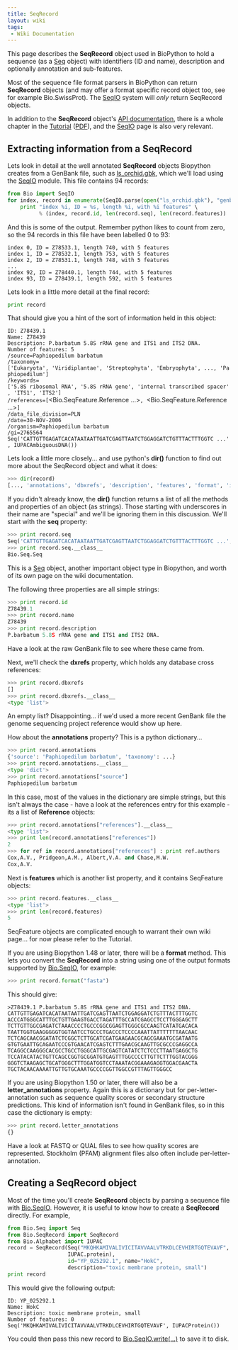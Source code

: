 ```yaml
---
title: SeqRecord
layout: wiki
tags:
 - Wiki Documentation
---
```


This page describes the **SeqRecord** object used in BioPython to hold a
sequence (as a [Seq](Seq "wikilink") object) with identifiers (ID and
name), description and optionally annotation and sub-features.

Most of the sequence file format parsers in BioPython can return
**SeqRecord** objects (and may offer a format specific record object
too, see for example Bio.SwissProt). The [SeqIO](SeqIO "wikilink")
system will *only* return SeqRecord objects.

In addition to the **SeqRecord** object's [API
documentation](http://biopython.org/DIST/docs/api/Bio.SeqRecord.SeqRecord-class.html),
there is a whole chapter in the
[Tutorial](http://biopython.org/DIST/docs/tutorial/Tutorial.html)
([PDF](http://biopython.org/DIST/docs/tutorial/Tutorial.pdf)), and the
[SeqIO](SeqIO "wikilink") page is also very relevant.

Extracting information from a SeqRecord
---------------------------------------

Lets look in detail at the well annotated **SeqRecord** objects
Biopython creates from a GenBank file, such as
[ls\_orchid.gbk](http://biopython.org/DIST/docs/tutorial/examples/ls_orchid.gbk),
which we'll load using the [SeqIO](SeqIO "wikilink") module. This file
contains 94 records:

``` python
from Bio import SeqIO
for index, record in enumerate(SeqIO.parse(open("ls_orchid.gbk"), "genbank")) :
    print "index %i, ID = %s, length %i, with %i features" \
          % (index, record.id, len(record.seq), len(record.features))
```

And this is some of the output. Remember python likes to count from
zero, so the 94 records in this file have been labelled 0 to 93:

`index 0, ID = Z78533.1, length 740, with 5 features`  
`index 1, ID = Z78532.1, length 753, with 5 features`  
`index 2, ID = Z78531.1, length 748, with 5 features`  
`...`  
`index 92, ID = Z78440.1, length 744, with 5 features`  
`index 93, ID = Z78439.1, length 592, with 5 features`

Lets look in a little more detail at the final record:

``` python
print record
```

That should give you a hint of the sort of information held in this
object:

`ID: Z78439.1`  
`Name: Z78439`  
`Description: P.barbatum 5.8S rRNA gene and ITS1 and ITS2 DNA.`  
`Number of features: 5`  
`/source=Paphiopedilum barbatum`  
`/taxonomy=['Eukaryota', 'Viridiplantae', 'Streptophyta', 'Embryophyta', ..., 'Paphiopedilum']`  
`/keywords=['5.8S ribosomal RNA', '5.8S rRNA gene', 'internal transcribed spacer', 'ITS1', 'ITS2']`  
`/references=[`<Bio.SeqFeature.Reference ...>`, `<Bio.SeqFeature.Reference ...>`]`  
`/data_file_division=PLN`  
`/date=30-NOV-2006`  
`/organism=Paphiopedilum barbatum`  
`/gi=2765564`  
`Seq('CATTGTTGAGATCACATAATAATTGATCGAGTTAATCTGGAGGATCTGTTTACTTTGGTC ...', IUPACAmbiguousDNA())`

Lets look a little more closely... and use python's **dir()** function
to find out more about the SeqRecord object and what it does:

``` python
>>> dir(record)
[..., 'annotations', 'dbxrefs', 'description', 'features', 'format', 'id', 'letter_annotations', 'name', 'seq']
```

If you didn't already know, the **dir()** function returns a list of all
the methods and properties of an object (as strings). Those starting
with underscores in their name are "special" and we'll be ignoring them
in this discussion. We'll start with the **seq** property:

``` python
>>> print record.seq
Seq('CATTGTTGAGATCACATAATAATTGATCGAGTTAATCTGGAGGATCTGTTTACTTTGGTC ...', IUPACAmbiguousDNA())
>>> print record.seq.__class__
Bio.Seq.Seq
```

This is a [Seq](Seq "wikilink") object, another important object type in
Biopython, and worth of its own page on the wiki documentation.

The following three properties are all simple strings:

``` python
>>> print record.id
Z78439.1
>>> print record.name
Z78439
>>> print record.description
P.barbatum 5.8S rRNA gene and ITS1 and ITS2 DNA.
```

Have a look at the raw GenBank file to see where these came from.

Next, we'll check the **dxrefs** property, which holds any database
cross references:

``` python
>>> print record.dbxrefs
[]
>>> print record.dbxrefs.__class__
<type 'list'>
```

An empty list? Disappointing... if we'd used a more recent GenBank file
the genome sequencing project reference would show up here.

How about the **annotations** property? This is a python dictionary...

``` python
>>> print record.annotations
{'source': 'Paphiopedilum barbatum', 'taxonomy': ...}
>>> print record.annotations.__class__
<type 'dict'>
>>> print record.annotations["source"]
Paphiopedilum barbatum
```

In this case, most of the values in the dictionary are simple strings,
but this isn't always the case - have a look at the references entry for
this example - its a list of **Reference** objects:

``` python
>>> print record.annotations["references"].__class__
<type 'list'>
>>> print len(record.annotations["references"])
2
>>> for ref in record.annotations["references"] : print ref.authors
Cox,A.V., Pridgeon,A.M., Albert,V.A. and Chase,M.W.
Cox,A.V.
```

Next is **features** which is another list property, and it contains
SeqFeature objects:

``` python
>>> print record.features.__class__
<type 'list'>
>>> print len(record.features)
5
```

SeqFeature objects are complicated enough to warrant their own wiki
page... for now please refer to the Tutorial.

If you are using Biopython 1.48 or later, there will be a **format**
method. This lets you convert the **SeqRecord** into a string using one
of the output formats supported by [Bio.SeqIO](SeqIO "wikilink"), for
example:

``` python
>>> print record.format("fasta")
```

This should give:

`>Z78439.1 P.barbatum 5.8S rRNA gene and ITS1 and ITS2 DNA.`  
`CATTGTTGAGATCACATAATAATTGATCGAGTTAATCTGGAGGATCTGTTTACTTTGGTC`  
`ACCCATGGGCATTTGCTGTTGAAGTGACCTAGATTTGCCATCGAGCCTCCTTGGGAGCTT`  
`TCTTGTTGGCGAGATCTAAACCCCTGCCCGGCGGAGTTGGGCGCCAAGTCATATGACACA`  
`TAATTGGTGAAGGGGGTGGTAATCCTGCCCTGACCCTCCCCAAATTATTTTTTTAACAAC`  
`TCTCAGCAACGGATATCTCGGCTCTTGCATCGATGAAGAACGCAGCGAAATGCGATAATG`  
`GTGTGAATTGCAGAATCCCGTGAACATCGAGTCTTTGAACGCAAGTTGCGCCCGAGGCCA`  
`TCAGGCCAAGGGCACGCCTGCCTGGGCATTGCGAGTCATATCTCTCCCTTAATGAGGCTG`  
`TCCATACATACTGTTCAGCCGGTGCGGATGTGAGTTTGGCCCCTTGTTCTTTGGTACGGG`  
`GGGTCTAAGAGCTGCATGGGCTTTGGATGGTCCTAAATACGGAAAGAGGTGGACGAACTA`  
`TGCTACAACAAAATTGTTGTGCAAATGCCCCGGTTGGCCGTTTAGTTGGGCC`

If you are using Biopython 1.50 or later, there will also be a
**letter\_annotations** property. Again this is a dictionary but for
per-letter-annotation such as sequence quality scores or secondary
structure predictions. This kind of information isn't found in GenBank
files, so in this case the dictionary is empty:

``` python
>>> print record.letter_annotations
{}
```

Have a look at FASTQ or QUAL files to see how quality scores are
represented. Stockholm (PFAM) alignment files also often include
per-letter-annotation.

Creating a SeqRecord object
---------------------------

Most of the time you'll create **SeqRecord** objects by parsing a
sequence file with [Bio.SeqIO](SeqIO "wikilink"). However, it is useful
to know how to create a **SeqRecord** directly. For example,

``` python
from Bio.Seq import Seq
from Bio.SeqRecord import SeqRecord
from Bio.Alphabet import IUPAC
record = SeqRecord(Seq("MKQHKAMIVALIVICITAVVAALVTRKDLCEVHIRTGQTEVAVF",
                   IUPAC.protein),
                   id="YP_025292.1", name="HokC",
                   description="toxic membrane protein, small")
print record
```

This would give the following output:

`ID: YP_025292.1`  
`Name: HokC`  
`Description: toxic membrane protein, small`  
`Number of features: 0`  
`Seq('MKQHKAMIVALIVICITAVVAALVTRKDLCEVHIRTGQTEVAVF', IUPACProtein())`

You could then pass this new record to
[Bio.SeqIO.write(...)](SeqIO "wikilink") to save it to disk.
